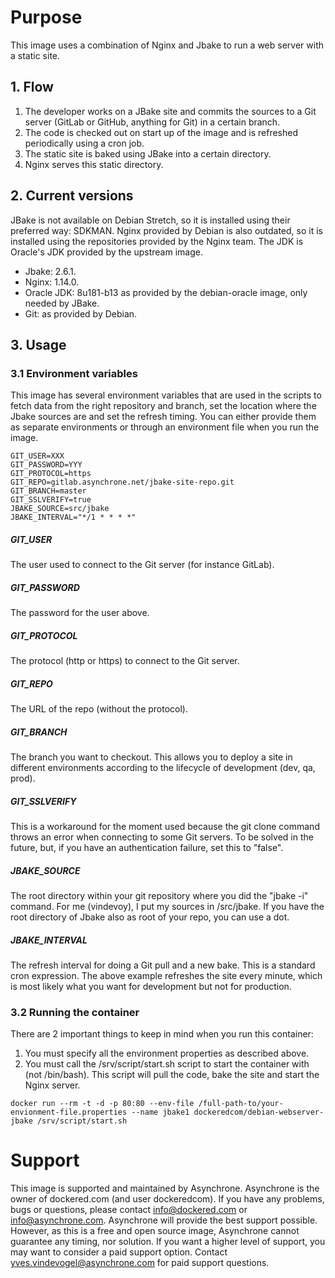 # Purpose

This image uses a combination of Nginx and Jbake to run a web server with a static site.

## 1. Flow

1. The developer works on a JBake site and commits the sources to a Git server (GitLab or GitHub, anything for Git) in a certain branch.
2. The code is checked out on start up of the image and is refreshed periodically using a cron job. 
3. The static site is baked using JBake into a certain directory.
4. Nginx serves this static directory. 

## 2. Current versions

JBake is not available on Debian Stretch, so it is installed using their preferred way: SDKMAN.  Nginx provided by Debian is also outdated, so it is installed using the repositories provided by the Nginx team. The JDK is Oracle's JDK provided by the upstream image.

- Jbake: 2.6.1.
- Nginx: 1.14.0.
- Oracle JDK: 8u181-b13 as provided by the debian-oracle image, only needed by JBake.
- Git: as provided by Debian.

## 3. Usage

### 3.1 Environment variables
This image has several environment variables that are used in the scripts to fetch data from the right repository and branch, set the location where the Jbake sources are and set the refresh timing. You can either provide them as separate environments or through an environment file when you run the image. 

```
GIT_USER=XXX
GIT_PASSWORD=YYY
GIT_PROTOCOL=https
GIT_REPO=gitlab.asynchrone.net/jbake-site-repo.git
GIT_BRANCH=master
GIT_SSLVERIFY=true
JBAKE_SOURCE=src/jbake
JBAKE_INTERVAL="*/1 * * * *"
```

##### GIT_USER

The user used to connect to the Git server (for instance GitLab). 

##### GIT_PASSWORD

The password for the user above.

##### GIT_PROTOCOL

The protocol (http or https) to connect to the Git server.

##### GIT_REPO

The URL of the repo (without the protocol).

##### GIT_BRANCH

The branch you want to checkout. This allows you to deploy a site in different environments according to the lifecycle of development (dev, qa, prod).

##### GIT_SSLVERIFY

This is a workaround for the moment used because the git clone command throws an error when connecting to some Git servers. To be solved in the future, but, if you have an authentication failure, set this to "false".

##### JBAKE_SOURCE

The root directory within your git repository where you did the "jbake -i" command. For me (vindevoy), I put my sources in /src/jbake. If you have the root directory of Jbake also as root of your repo, you can use a dot.

##### JBAKE_INTERVAL

The refresh interval for doing a Git pull and a new bake. This is a standard cron expression.  The above example refreshes the site every minute, which is most likely what you want for development but not for production.

### 3.2 Running the container

There are 2 important things to keep in mind when you run this container:

1. You must specify all the environment properties as described above.
2. You must call the /srv/script/start.sh script to start the container with (not /bin/bash). This script will pull the code, bake the site and start the Nginx server.


```
docker run --rm -t -d -p 80:80 --env-file /full-path-to/your-envionment-file.properties --name jbake1 dockeredcom/debian-webserver-jbake /srv/script/start.sh
```

# Support

This image is supported and maintained by Asynchrone.  Asynchrone is the owner of dockered.com (and user dockeredcom). If you have any problems, bugs or questions, please contact info@dockered.com or info@asynchrone.com. Asynchrone will provide the best support possible. However, as this is a free and open source image, Asynchrone cannot guarantee any timing, nor solution. If you want a higher level of support, you may want to consider a paid support option. Contact yves.vindevogel@asynchrone.com for paid support questions.
